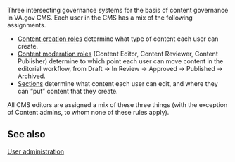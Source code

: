 Three intersecting governance systems for the basis of content governance in VA.gov CMS. Each user in the CMS has a mix of the following assignments.

- [Content creation roles](content-creator-roles.md) determine what type of content each user can create.
- [Content moderation roles](content-moderation-roles.md) (Content Editor, Content Reviewer, Content Publisher) determine to which point each user can move content in the editorial workflow, from Draft -> In Review -> Approved -> Published -> Archived.
- [Sections](sections.md) determine what content each user can edit, and where they can “put” content that they create.

All CMS editors are assigned a mix of these three things (with the exception of Content admins, to whom none of these rules apply). 

## See also 

[User administration](../user-administration/)
